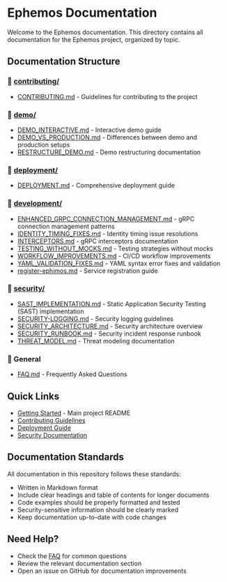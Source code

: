 # Ephemos Documentation

<!-- hello merge success -->

Welcome to the Ephemos documentation. This directory contains all documentation for the Ephemos project, organized by topic.

## Documentation Structure

### 📁 [contributing/](./contributing/)
- [CONTRIBUTING.md](./contributing/CONTRIBUTING.md) - Guidelines for contributing to the project

### 📁 [demo/](./demo/)
- [DEMO_INTERACTIVE.md](./demo/DEMO_INTERACTIVE.md) - Interactive demo guide
- [DEMO_VS_PRODUCTION.md](./demo/DEMO_VS_PRODUCTION.md) - Differences between demo and production setups
- [RESTRUCTURE_DEMO.md](./demo/RESTRUCTURE_DEMO.md) - Demo restructuring documentation

### 📁 [deployment/](./deployment/)
- [DEPLOYMENT.md](./deployment/DEPLOYMENT.md) - Comprehensive deployment guide

### 📁 [development/](./development/)
- [ENHANCED_GRPC_CONNECTION_MANAGEMENT.md](./development/ENHANCED_GRPC_CONNECTION_MANAGEMENT.md) - gRPC connection management patterns
- [IDENTITY_TIMING_FIXES.md](./development/IDENTITY_TIMING_FIXES.md) - Identity timing issue resolutions
- [INTERCEPTORS.md](./development/INTERCEPTORS.md) - gRPC interceptors documentation
- [TESTING_WITHOUT_MOCKS.md](./development/TESTING_WITHOUT_MOCKS.md) - Testing strategies without mocks
- [WORKFLOW_IMPROVEMENTS.md](./development/WORKFLOW_IMPROVEMENTS.md) - CI/CD workflow improvements
- [YAML_VALIDATION_FIXES.md](./development/YAML_VALIDATION_FIXES.md) - YAML syntax error fixes and validation
- [register-ephimos.md](./development/register-ephimos.md) - Service registration guide

### 📁 [security/](./security/)
- [SAST_IMPLEMENTATION.md](./security/SAST_IMPLEMENTATION.md) - Static Application Security Testing (SAST) implementation
- [SECURITY-LOGGING.md](./security/SECURITY-LOGGING.md) - Security logging guidelines
- [SECURITY_ARCHITECTURE.md](./security/SECURITY_ARCHITECTURE.md) - Security architecture overview
- [SECURITY_RUNBOOK.md](./security/SECURITY_RUNBOOK.md) - Security incident response runbook
- [THREAT_MODEL.md](./security/THREAT_MODEL.md) - Threat modeling documentation

### 📄 General
- [FAQ.md](./FAQ.md) - Frequently Asked Questions

## Quick Links

- [Getting Started](../README.md) - Main project README
- [Contributing Guidelines](./contributing/CONTRIBUTING.md)
- [Deployment Guide](./deployment/DEPLOYMENT.md)
- [Security Documentation](./security/SECURITY_ARCHITECTURE.md)

## Documentation Standards

All documentation in this repository follows these standards:
- Written in Markdown format
- Include clear headings and table of contents for longer documents
- Code examples should be properly formatted and tested
- Security-sensitive information should be clearly marked
- Keep documentation up-to-date with code changes

## Need Help?

- Check the [FAQ](./FAQ.md) for common questions
- Review the relevant documentation section
- Open an issue on GitHub for documentation improvements